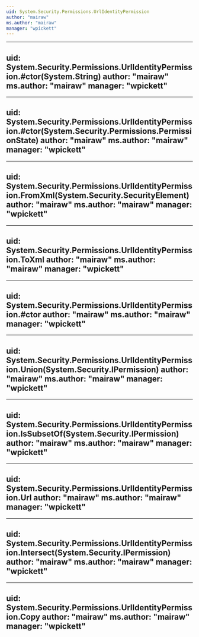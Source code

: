 ```yaml
---
uid: System.Security.Permissions.UrlIdentityPermission
author: "mairaw"
ms.author: "mairaw"
manager: "wpickett"
---
```


---
uid: System.Security.Permissions.UrlIdentityPermission.#ctor(System.String)
author: "mairaw"
ms.author: "mairaw"
manager: "wpickett"
---

---
uid: System.Security.Permissions.UrlIdentityPermission.#ctor(System.Security.Permissions.PermissionState)
author: "mairaw"
ms.author: "mairaw"
manager: "wpickett"
---

---
uid: System.Security.Permissions.UrlIdentityPermission.FromXml(System.Security.SecurityElement)
author: "mairaw"
ms.author: "mairaw"
manager: "wpickett"
---

---
uid: System.Security.Permissions.UrlIdentityPermission.ToXml
author: "mairaw"
ms.author: "mairaw"
manager: "wpickett"
---

---
uid: System.Security.Permissions.UrlIdentityPermission.#ctor
author: "mairaw"
ms.author: "mairaw"
manager: "wpickett"
---

---
uid: System.Security.Permissions.UrlIdentityPermission.Union(System.Security.IPermission)
author: "mairaw"
ms.author: "mairaw"
manager: "wpickett"
---

---
uid: System.Security.Permissions.UrlIdentityPermission.IsSubsetOf(System.Security.IPermission)
author: "mairaw"
ms.author: "mairaw"
manager: "wpickett"
---

---
uid: System.Security.Permissions.UrlIdentityPermission.Url
author: "mairaw"
ms.author: "mairaw"
manager: "wpickett"
---

---
uid: System.Security.Permissions.UrlIdentityPermission.Intersect(System.Security.IPermission)
author: "mairaw"
ms.author: "mairaw"
manager: "wpickett"
---

---
uid: System.Security.Permissions.UrlIdentityPermission.Copy
author: "mairaw"
ms.author: "mairaw"
manager: "wpickett"
---
